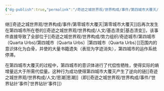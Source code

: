 ```yaml
---
{"dg-publish":true,"permalink":"/奇迹之城世界观/世界构成/事件/第四城市大覆灭/","dgPassFrontmatter":true}
---
```


继[[奇迹之城世界观/世界构成/事件/第零城市大覆灭\|第零城市大覆灭]]后再次发生在第四城市所在卷的[[奇迹之城世界观/世界构成/人文/基态溃变\|基态溃变]]，该事件直接导致了全部位于[[奇迹之城世界观/世界构成/势力组织/奇迹城市/第四城市（Quarta Urbs)/第四城市（Quarta Urbs）\|第四城市（Quarta Urbs）]]范围内的意识体化为白骨，并使的大量书籍遗失（表现为字迹消失），第四城市的运作系统停滞。

在第四城市大覆灭的过程中，第四城市的意识体进行了代偿性牺牲，使得实际的熵增量远大于所需代偿量。这种行为成功使得第四城市大覆灭产生了逆向的链[[奇迹之城世界观/世界构成/人文/思潮\|思潮]]（即[[奇迹之城世界观/世界构成/事件/‘世界钻针’事件\|‘世界钻针’事件]]）
